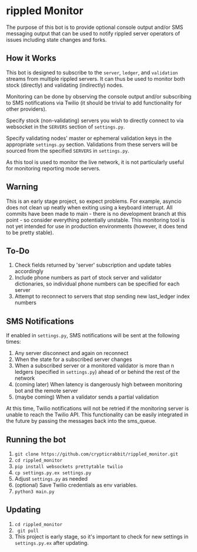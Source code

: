 # rippled Monitor
The purpose of this bot is to provide optional console output and/or SMS messaging output that can be used to notify rippled server operators of issues including state changes and forks.

## How it Works
This bot is designed to subscribe to the `server`, `ledger`, and `validation` streams from multiple rippled servers. It can thus be used to monitor both stock (directly) and validating (indirectly) nodes.

Monitoring can be done by observing the console output and/or subscribing to SMS notifications via Twilio (it should be trivial to add functionality for other providers).

Specify stock (non-validating) servers you wish to directly connect to via websocket in the `SERVERS` section of `settings.py`.

Specify validating nodes' master or ephemeral validation keys in the appropriate `settings.py` section. Validations from these servers will be sourced from the specified `SERVERS` in `settings.py`.

As this tool is used to monitor the live network, it is not particularly useful for monitoring reporting mode servers.

## Warning
This is an early stage project, so expect problems. For example, asyncio does not clean up neatly when exiting using a keyboard interrupt. All commits have been made to main - there is no development branch at this point - so consider everything potentially unstable. This monitoring tool is not yet intended for use in production environments (however, it does tend to be pretty stable).

## To-Do
1. Check fields returned by 'server' subscription and update tables accordingly
2. Include phone numbers as part of stock server and validator dictionaries, so individual phone numbers can be specified for each server
3. Attempt to reconnect to servers that stop sending new last_ledger index numbers

## SMS Notifications
If enabled in `settings.py`, SMS notifications will be sent at the following times:
1. Any server disconnect and again on reconnect
2. When the state for a subscribed server changes
3. When a subscribed server or a monitored validator is more than n ledgers (specified in `settings.py`) ahead of or behind the rest of the network
4. (coming later) When latency is dangerously high between monitoring bot and the remote server
5. (maybe coming) When a validator sends a partial validation

At this time, Twilio notifications will not be retried if the monitoring server is unable to reach the Twilio API. This functionality can be easily integrated in the future by passing the messages back into the sms_queue.

## Running the bot
1. `git clone https://github.com/crypticrabbit/rippled_monitor.git`
2. `cd rippled_monitor`
3. `pip install websockets prettytable twilio`
4. `cp settings.py.ex settings.py`
5. Adjust `settings.py` as needed
6. (optional) Save Twilio credentials as env variables.
7. `python3 main.py`

## Updating
1. `cd rippled_monitor`
2. ` git pull`
3. This project is early stage, so it's important to check for new settings in `settings.py.ex` after updating.

